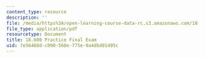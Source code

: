 ```yaml
---
content_type: resource
description: ''
file: /media/https%3A/open-learning-course-data-rc.s3.amazonaws.com/18-600-probability-and-random-variables-fall-2019/7e56468dc090560e775e9a4dbd01495c_MIT18_600F19_prc_final.pdf
file_type: application/pdf
resourcetype: Document
title: 18.600 Practice Final Exam
uid: 7e56468d-c090-560e-775e-9a4dbd01495c
---
```

